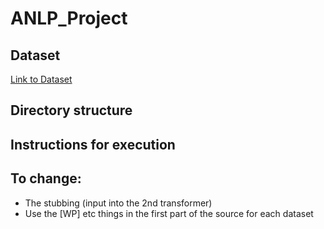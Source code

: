 # ANLP_Project

## Dataset
[Link to Dataset](https://www.kaggle.com/datasets/ratthachat/writing-prompts)

## Directory structure

## Instructions for execution


## To change:
- The stubbing (input into the 2nd transformer)
- Use the [WP] etc things in the first part of the source for each dataset